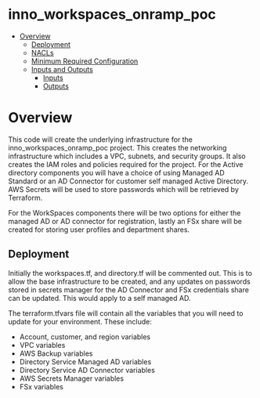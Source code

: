 # inno_workspaces_onramp_poc


- [Overview](#Overview)
  - [Deployment](#Deployment)
  - [NACLs](#nacls)
  - [Minimum Required Configuration](#minimum-required-configuration)
  - [Inputs and Outputs](#inputs-and-outputs)
    - [Inputs](#inputs)
    - [Outputs](#outputs)

# Overview

This code will create the underlying infrastructure for the inno_workspaces_onramp_poc project.  This creates the networking infrastructure which includes a VPC, subnets, and security groups.  It also creates the IAM roles and policies required for the project.
For the Active directory components you will have a choice of using Managed AD Standard or an AD Connector for customer self managed Active Directory.  AWS Secrets will be used to store passwords which will be retrieved by Terraform.

For the WorkSpaces components there will be two options for either the managed AD or AD connector for registration, lastly an FSx share will be created for storing user profiles and department shares.

## Deployment
Initially the workspaces.tf, and directory.tf will be commented out.  This is to allow the base infrastructure to be created, and any updates on passwords stored in secrets manager for the AD Connector and FSx credentials share can be updated.  This would apply to a self managed AD.

The terraform.tfvars file will contain all the variables that you will need to update for your environment. These include:

* Account, customer, and region variables
* VPC variables
* AWS Backup variables
* Directory Service Managed AD variables
* Directory Service AD Connector variables
* AWS Secrets Manager variables
* FSx variables
